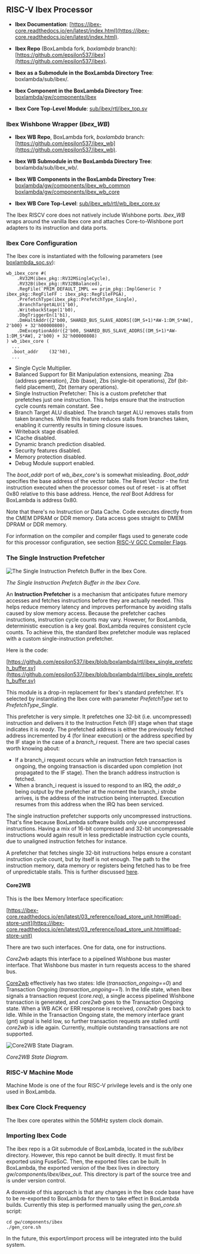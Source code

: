 ## RISC-V Ibex Processor

- **Ibex Documentation**: [https://ibex-core.readthedocs.io/en/latest/index.html](https://ibex-core.readthedocs.io/en/latest/index.html).

- **Ibex Repo** (BoxLambda fork, *boxlambda* branch):
  [https://github.com/epsilon537/ibex](https://github.com/epsilon537/ibex).

- **Ibex as a Submodule in the BoxLambda Directory Tree**:
  boxlambda/sub/ibex/.

- **Ibex Component in the BoxLambda Directory Tree**:
  [boxlambda/gw/components/ibex](https://github.com/epsilon537/boxlambda/tree/master/gw/components/ibex)

- **Ibex Core Top-Level Module**:
[sub/ibex/rtl/ibex_top.sv](https://github.com/epsilon537/ibex/blob/acdf41b2bf3ed2f33ed5c29e65c1625d22e4aab5/rtl/ibex_top.sv)

### Ibex Wishbone Wrapper (*Ibex_WB*)

- **Ibex WB Repo**, BoxLambda fork, *boxlambda* branch:
  [https://github.com/epsilon537/ibex_wb](https://github.com/epsilon537/ibex_wb).

- **Ibex WB Submodule in the BoxLambda Directory Tree**:
  boxlambda/sub/ibex_wb/.

- **Ibex WB Components in the BoxLambda Directory Tree**:
  [boxlambda/gw/components/ibex_wb_common](https://github.com/epsilon537/boxlambda/tree/master/gw/components/ibex_wb_common)
  [boxlambda/gw/components/ibex_wb_core](https://github.com/epsilon537/boxlambda/tree/master/gw/components/ibex_wb_core)

- **Ibex WB Core Top-Level**:
[sub/ibex_wb/rtl/wb_ibex_core.sv](https://github.com/epsilon537/ibex_wb/blob/87a97e38f3cf15bee80eb69bfa82166c00842b1e/rtl/wb_ibex_core.sv)

The Ibex RISCV core does not natively include Wishbone ports. *Ibex_WB* wraps around the vanilla Ibex core and attaches Core-to-Wishbone port adapters to its instruction and data ports.

### Ibex Core Configuration

The Ibex core is instantiated with the following parameters (see [boxlambda_soc.sv](https://github.com/epsilon537/boxlambda/blob/master/gw/components/boxlambda_soc/rtl/boxlambda_soc.sv)):

```
wb_ibex_core #(
    .RV32M(ibex_pkg::RV32MSingleCycle),
    .RV32B(ibex_pkg::RV32BBalanced),
    .RegFile(`PRIM_DEFAULT_IMPL == prim_pkg::ImplGeneric ? ibex_pkg::RegFileFF : ibex_pkg::RegFileFPGA),
    .PrefetchType(ibex_pkg::PrefetchType_Single),
    .BranchTargetALU(1'b0),
    .WritebackStage(1'b0),
    .DbgTriggerEn(1'b1),
    .DmHaltAddr({2'b00, SHARED_BUS_SLAVE_ADDRS[(DM_S+1)*AW-1:DM_S*AW], 2'b00} + 32'h00000800),
    .DmExceptionAddr({2'b00, SHARED_BUS_SLAVE_ADDRS[(DM_S+1)*AW-1:DM_S*AW], 2'b00} + 32'h00000808)
) wb_ibex_core (
  ...
  .boot_addr    (32'h0),
  ...
```

- Single Cycle Multiplier.
- Balanced Support for Bit Manipulation extensions, meaning: Zba (address generation), Zbb (base), Zbs (single-bit operations), Zbf (bit-field placement), Zbt (ternary operations).
- Single Instruction Prefetcher: This is a custom prefetcher that prefetches just one instruction. This helps ensure that the instruction cycle counts remain constant. See []().
- Branch Target ALU disabled. The branch target ALU removes stalls from taken branches. While this feature reduces stalls from branches taken, enabling it currently results in timing closure issues.
- Writeback stage disabled.
- ICache disabled.
- Dynamic branch prediction disabled.
- Security features disabled.
- Memory protection disabled.
- Debug Module support enabled.

The *boot_addr* port of *wb_ibex_core*'s is somewhat misleading. *Boot_addr* specifies the base address of the vector table. The Reset Vector - the first instruction executed when the processor comes out of reset - is at offset 0x80 relative to this base address. Hence, the *real* Boot Address for BoxLambda is address 0x80.

Note that there's no Instruction or Data Cache. Code executes directly from the CMEM DPRAM or DDR memory. Data access goes straight to DMEM DPRAM or DDR memory.

For information on the compiler and compiler flags used to generate code for this processor configuration, see section [RISC-V GCC Compiler Flags](build_sys_building_sw.md#risc-v-gcc-compiler-flags).

### The Single Instruction Prefetcher

![The Single Instruction Prefetch Buffer in the Ibex Core.](assets/ibex_single_prefetch_buffer.png)

*The Single Instruction Prefetch Buffer in the Ibex Core.*

An **Instruction Prefetcher** is a mechanism that anticipates future memory accesses and fetches instructions before they are actually needed. This helps reduce memory latency and improves performance by avoiding stalls caused by slow memory access. Because the prefetcher caches instructions, instruction cycle counts may vary. However, for BoxLambda, deterministic execution is a key goal. BoxLambda requires consistent cycle counts. To achieve this, the standard Ibex prefetcher module was replaced with a custom single-instruction prefetcher.

Here is the code:

[https://github.com/epsilon537/ibex/blob/boxlambda/rtl/ibex_single_prefetch_buffer.sv](https://github.com/epsilon537/ibex/blob/boxlambda/rtl/ibex_single_prefetch_buffer.sv)

This module is a drop-in replacement for Ibex's standard prefetcher. It's selected by instantiating the Ibex core with parameter *PrefetchType* set to *PrefetchType_Single*.

This prefetcher is very simple. It prefetches one 32-bit (i.e. uncompressed) instruction and delivers it to the Instruction Fetch (IF) stage when that stage indicates it is *ready*. The prefetched address is either the previously fetched address incremented by 4 (for linear execution) or the address specified by the IF stage in the case of a *branch_i* request. There are two special cases worth knowing about:

- If a branch_i request occurs while an instruction fetch transaction is ongoing, the ongoing transaction is discarded upon completion (not propagated to the IF stage). Then the branch address instruction is fetched.
- When a branch_i request is issued to respond to an IRQ, the *addr_o* being output by the prefetcher at the moment the branch_i strobe arrives, is the address of the instruction being interrupted. Execution resumes from this address when the IRQ has been serviced.

The single instruction prefetcher supports only uncompressed instructions. That's fine because BoxLambda software builds only use uncompressed instructions. Having a mix of 16-bit compressed and 32-bit uncompressable instructions would again result in less predictable instruction cycle counts, due to unaligned instruction fetches for instance.

A prefetcher that fetches single 32-bit instructions helps ensure a constant instruction cycle count, but by itself is not enough. The path to the instruction memory, data memory or registers being fetched has to be free of unpredictable stalls. This is further discussed [here]().

#### Core2WB

This is the Ibex Memory Interface specification:

[https://ibex-core.readthedocs.io/en/latest/03_reference/load_store_unit.html#load-store-unit](https://ibex-core.readthedocs.io/en/latest/03_reference/load_store_unit.html#load-store-unit)

There are two such interfaces. One for data, one for instructions.

*Core2wb* adapts this interface to a pipelined Wishbone bus master interface. That Wishbone bus master in turn requests access to the shared bus.

[Core2wb](https://github.com/epsilon537/ibex_wb/blob/boxlambda/rtl/core2wb.sv) effectively has two states: Idle (*transaction_ongoing==0*) and Transaction Ongoing (*transaction_ongoing==1*). In the Idle state, when Ibex signals a transaction request (*core.req*), a single access pipelined Wishbone transaction is generated, and *core2wb* goes to the Transaction Ongoing state. When a WB ACK or ERR response is received, *core2wb* goes back to Idle. While in the Transaction Ongoing state, the memory interface grant (*gnt*) signal is held low, so further transaction requests are stalled until *core2wb* is idle again.
Currently, multiple outstanding transactions are not supported.

![Core2WB State Diagram.](assets/core2wb_fsm_new.png)

*Core2WB State Diagram.*

### RISC-V Machine Mode

Machine Mode is one of the four RISC-V privilege levels and is the only one used in BoxLambda.

### Ibex Core Clock Frequency

The Ibex core operates within the 50MHz system clock domain.

### Importing Ibex Code

The ibex repo is a Git submodule of BoxLambda, located in the *sub/ibex* directory. However, this repo cannot be built directly. It must first be exported using FuseSoC. Then, the exported files can be built.
In BoxLambda, the exported version of the Ibex lives in directory *gw/components/ibex/ibex_out*. This directory is part of the source tree and is under version control.

A downside of this approach is that any changes in the Ibex code base have to be re-exported to BoxLambda for them to take effect in BoxLambda builds. Currently this step is performed manually using the *gen_core.sh* script:

```
cd gw/components/ibex
./gen_core.sh
```

In the future, this export/import process will be integrated into the build system.
